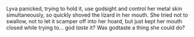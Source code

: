 Lyva panicked, trying to hold it, use godsight and control her metal skin simultaneously, so quickly shoved the lizard in her mouth. She tried not to swallow, not to let it scamper off into her hoard, but just kept her mouth closed while trying to... god *taste* it? Was godtaste a thing she could do?
